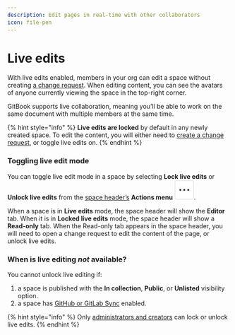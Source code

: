 ```yaml
---
description: Edit pages in real-time with other collaborators
icon: file-pen
---
```


# Live edits

With live edits enabled, members in your org can edit a space without creating [a change request](change-requests.md). When editing content, you can see the avatars of anyone currently viewing the space in the top-right corner.

GitBook supports live collaboration, meaning you’ll be able to work on the same document with multiple members at the same time.

{% hint style="info" %}
**Live edits are locked** by default in any newly created space. To edit the content, you will either need to [create a change request](change-requests.md), or toggle live edits on.
{% endhint %}

### Toggling live edit mode

You can toggle live edit mode in a space by selecting **Lock live edits** or **Unlock live edits** from the [space header’s](../resources/gitbook-ui.md#space-header) **Actions menu** <picture><source srcset="../.gitbook/assets/actions-horizontal - dark.svg" media="(prefers-color-scheme: dark)"><img src="../.gitbook/assets/actions-horizontal.svg" alt="The Actions menu icon in GitBook"></picture>.

When a space is in **Live edits** mode, the space header will show the **Editor** tab. When it is in **Locked live edits** mode, the space header will show a **Read-only** tab. When the Read-only tab appears in the space header, you will need to open a change request to edit the content of the page, or unlock live edits.

### When is live editing _not_ available?

You cannot unlock live editing if:

1. a space is published with the **In collection**, **Public**, or **Unlisted** visibility option.
2. a space has [GitHub or GitLab Sync](../getting-started/git-sync/) enabled.

{% hint style="info" %}
Only [administrators and creators](../account-management/member-management/roles.md) can lock or unlock live edits.
{% endhint %}

